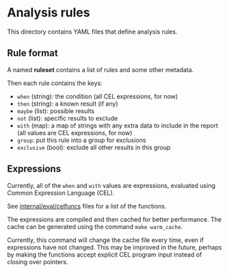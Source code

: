 # Analysis rules

This directory contains YAML files that define analysis rules.

## Rule format

A named **ruleset** contains a list of rules and some other metadata.

Then each rule contains the keys:

* `when` (string): the condition (all CEL expressions, for now)
* `then` (string): a known result (if any)
* `maybe` (list): possible results
* `not` (list): specific results to exclude
* `with` (map): a map of strings with any extra data to include in the report (all values are CEL expressions, for now)
* `group`: put this rule into a group for exclusions
* `exclusive` (bool): exclude all other results in this group

[//]: # (TODO document metadata)

## Expressions

Currently, all of the `when` and `with` values are expressions, evaluated using Common Expression Language (CEL).

See [internal/eval/celfuncs](../internal/eval/celfuncs) files for a list of the functions.

[//]: # (TODO document CEL functions)

The expressions are compiled and then cached for better performance. The cache can be generated using the command `make warm_cache`.

Currently, this command will change the cache file every time, even if expressions have not changed.
This may be improved in the future, perhaps by making the functions accept explicit CEL program input instead of closing over pointers.
